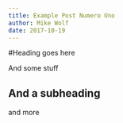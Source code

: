 ```yaml
---
title: Example Post Numero Uno
author: Mike Wolf
date: 2017-10-19
---
```


#Heading goes here

And some stuff

## And a subheading

and more